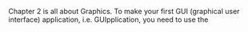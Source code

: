 Chapter 2 is all about Graphics. To make your first GUI (graphical user interface) application, i.e. GUIpplication, you need to use the 
